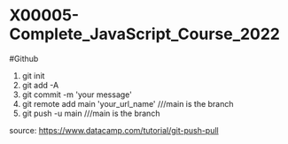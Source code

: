 # X00005-Complete_JavaScript_Course_2022

#Github

1. git init
2. git add -A
3. git commit -m 'your message'
4. git remote add main 'your_url_name' ///main is the branch
5. git push -u main ///main is the branch

source: https://www.datacamp.com/tutorial/git-push-pull
